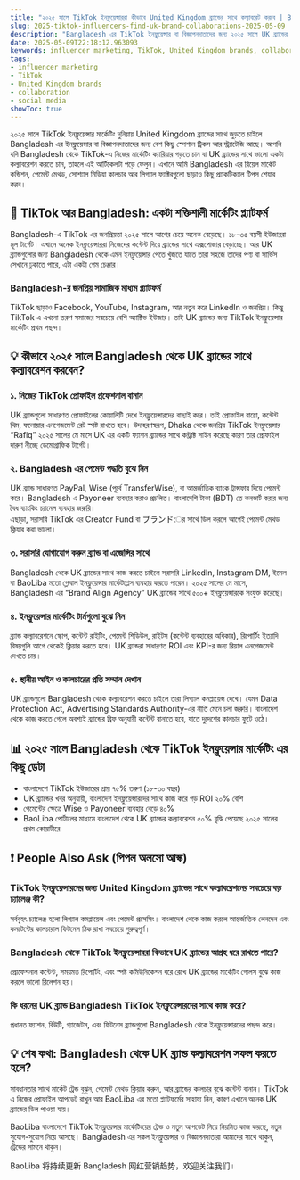 ```yaml
---
title: "২০২৫ সালে TikTok ইনফ্লুয়েন্সাররা কীভাবে United Kingdom ব্র্যান্ডের সাথে কল্যাবরেট করবে | Bangladesh এর জন্য গাইড"
slug: 2025-tiktok-influencers-find-uk-brand-collaborations-2025-05-09
description: "Bangladesh এর TikTok ইনফ্লুয়েন্সার বা বিজ্ঞাপনদাতাদের জন্য ২০২৫ সালে UK ব্র্যান্ডের সাথে কিভাবে সফল ব্র্যান্ড কল্যাবরেশন করা যায় তার বাস্তব দিকসহ বিশদ আলোচনা।"
date: 2025-05-09T22:18:12.963093
keywords: influencer marketing, TikTok, United Kingdom brands, collaboration, social media
tags:
- influencer marketing
- TikTok
- United Kingdom brands
- collaboration
- social media
showToc: true
---
```


২০২৫ সালে TikTok ইনফ্লুয়েন্সার মার্কেটিং দুনিয়ায় United Kingdom ব্র্যান্ডের সাথে জুড়তে চাইলে Bangladesh এর ইনফ্লুয়েন্সার বা বিজ্ঞাপনদাতাদের জন্য বেশ কিছু স্পেশাল ট্রিকস আর স্ট্র্যাটেজি আছে। আপনি যদি Bangladesh থেকে TikTok-এ নিজের মার্কেটিং ক্যারিয়ার গড়তে চান বা UK ব্র্যান্ডের সাথে ভালো একটা কল্যাবরেশন করতে চান, তাহলে এই আর্টিকেলটা পড়ে ফেলুন। এখানে আমি Bangladesh এর রিয়েল মার্কেট কন্ডিশন, পেমেন্ট মেথড, সোশ্যাল মিডিয়া কালচার আর লিগ্যাল ফ্যাক্টরগুলো ছাড়াও কিছু প্র্যাকটিক্যাল টিপস শেয়ার করব।

## 📢 TikTok আর Bangladesh: একটা শক্তিশালী মার্কেটিং প্ল্যাটফর্ম

Bangladesh-এ TikTok এর জনপ্রিয়তা ২০২৫ সালে আগের চেয়ে অনেক বেড়েছে। ১৮-৩৫ বয়সী ইউজাররা মূল টার্গেট। এখানে অনেক ইনফ্লুয়েন্সাররা নিজেদের কন্টেন্ট দিয়ে ব্র্যান্ডের সাথে এক্সপোজার বেড়াচ্ছে। আর UK ব্র্যান্ডগুলোর জন্য Bangladesh থেকে এমন ইনফ্লুয়েন্সার পেতে খুঁজতে যাতে তারা সহজে তাদের পণ্য বা সার্ভিস সেখানে ঢুকাতে পারে, এটা একটা গেম চেঞ্জার।

### Bangladesh-র জনপ্রিয় সামাজিক মাধ্যম প্ল্যাটফর্ম

TikTok ছাড়াও Facebook, YouTube, Instagram, আর নতুন করে LinkedIn ও জনপ্রিয়। কিন্তু TikTok এ এখনো তরুণ সমাজের সবচেয়ে বেশি অ্যাক্টিভ ইউজার। তাই UK ব্র্যান্ডের জন্য TikTok ইনফ্লুয়েন্সার মার্কেটিং প্রথম পছন্দ।  

## 💡 কীভাবে ২০২৫ সালে Bangladesh থেকে UK ব্র্যান্ডের সাথে কল্যাবরেশন করবেন?

### ১. নিজের TikTok প্রোফাইল প্রফেশনাল বানান

UK ব্র্যান্ডগুলো সাধারণত প্রোফাইলের কোয়ালিটি দেখে ইনফ্লুয়েন্সারদের বাছাই করে। তাই প্রোফাইল বায়ো, কন্টেন্ট থিম, ফলোয়ার এনগেজমেন্ট রেট স্পষ্ট রাখতে হবে। উদাহরণস্বরূপ, Dhaka থেকে জনপ্রিয় TikTok ইনফ্লুয়েন্সার “Rafiq” ২০২৫ সালের মে মাসে UK এর একটি ফ্যাশন ব্র্যান্ডের সাথে কন্ট্রাক্ট সাইন করেছে কারণ তার প্রোফাইল দারুণ নীচ্ছে ডেমোগ্রাফিক টার্গেট।

### ২. Bangladesh এর পেমেন্ট পদ্ধতি বুঝে নিন

UK ব্র্যান্ড সাধারণত PayPal, Wise (পূর্বে TransferWise), বা আন্তর্জাতিক ব্যাংক ট্রান্সফার দিয়ে পেমেন্ট করে। Bangladesh এ Payoneer ব্যবহার করাও প্রচলিত। বাংলাদেশি টাকা (BDT) তে কনভার্ট করার জন্য বৈধ ব্যাংকিং চ্যানেল ব্যবহার জরুরি।  
এছাড়া, সরাসরি TikTok এর Creator Fund বা ブランドের সাথে ডিল করলে আগেই পেমেন্ট মেথড ক্লিয়ার করা ভালো।  

### ৩. সরাসরি যোগাযোগ করুন ব্র্যান্ড বা এজেন্সির সাথে

Bangladesh থেকে UK ব্র্যান্ডের সাথে কাজ করতে চাইলে সরাসরি LinkedIn, Instagram DM, ইমেল বা BaoLiba মতো গ্লোবাল ইনফ্লুয়েন্সার মার্কেটপ্লেস ব্যবহার করতে পারেন। ২০২৫ সালের মে মাসে, Bangladesh এর “Brand Align Agency” UK ব্র্যান্ডের সাথে ৫০০+ ইনফ্লুয়েন্সারকে সংযুক্ত করেছে।  

### ৪. ইনফ্লুয়েন্সার মার্কেটিং টার্মগুলো বুঝে নিন

ব্র্যান্ড কল্যাবরেশনে স্কোপ, কন্টেন্ট রাইটিং, পেমেন্ট শিডিউল, রাইটস (কন্টেন্ট ব্যবহারের অধিকার), রিপোর্টিং ইত্যাদি বিষয়গুলি আগে থেকেই ক্লিয়ার করতে হবে। UK ব্র্যান্ডরা সাধারণত ROI এবং KPI-র জন্য রিয়াল এনগেজমেন্ট দেখতে চায়।  

### ৫. স্থানীয় আইন ও কালচারের প্রতি সম্মান দেখান

UK ব্র্যান্ডগুলো Bangladesh থেকে কল্যাবরেশন করতে চাইলে তারা লিগ্যাল কমপ্লায়েন্স দেখে। যেমন Data Protection Act, Advertising Standards Authority-এর নীতি মেনে চলা জরুরি। বাংলাদেশ থেকে কাজ করতে গেলে অবশ্যই ব্র্যান্ডের ব্রিফ অনুযায়ী কন্টেন্ট বানাতে হবে, যাতে দুদেশের কালচার ফুটে ওঠে।

## 📊 ২০২৫ সালে Bangladesh থেকে TikTok ইনফ্লুয়েন্সার মার্কেটিং এর কিছু ডেটা

- বাংলাদেশে TikTok ইউজারের প্রায় ৭৫% তরুণ (১৮-৩০ বছর)  
- UK ব্র্যান্ডের খবর অনুযায়ী, বাংলাদেশ ইনফ্লুয়েন্সারদের সাথে কাজ করে গড় ROI ২০% বেশি  
- পেমেন্টের ক্ষেত্রে Wise ও Payoneer ব্যবহার বেড়ে ৪০%  
- BaoLiba পোর্টালের মাধ্যমে বাংলাদেশ থেকে UK ব্র্যান্ডের কল্যাবরেশন ৫০% বৃদ্ধি পেয়েছে ২০২৫ সালের প্রথম কোয়ার্টারে  

## ❗ People Also Ask (পিপল অলসো আস্ক)

### TikTok ইনফ্লুয়েন্সারদের জন্য United Kingdom ব্র্যান্ডের সাথে কল্যাবরেশনের সবচেয়ে বড় চ্যালেঞ্জ কী?

সর্ববৃহৎ চ্যালেঞ্জ হলো লিগ্যাল কমপ্লায়েন্স এবং পেমেন্ট প্রসেসিং। বাংলাদেশ থেকে কাজ করলে আন্তর্জাতিক লেনদেন এবং কনটেন্টের কালচারাল ফিটনেস ঠিক রাখা সবচেয়ে গুরুত্বপূর্ণ।  

### Bangladesh থেকে TikTok ইনফ্লুয়েন্সাররা কিভাবে UK ব্র্যান্ডের আগ্রহ ধরে রাখতে পারে?

প্রোফেশনাল কন্টেন্ট, সময়মত রিপোর্টিং, এবং স্পষ্ট কমিউনিকেশন ধরে রেখে UK ব্র্যান্ডের মার্কেটিং গোলস বুঝে কাজ করলে ভালো রিলেশন হয়।  

### কি ধরনের UK ব্র্যান্ড Bangladesh TikTok ইনফ্লুয়েন্সারদের সাথে কাজ করে?

প্রধানত ফ্যাশন, বিউটি, গ্যাজেটস, এবং ফিটনেস ব্র্যান্ডগুলো Bangladesh থেকে ইনফ্লুয়েন্সারদের পছন্দ করে।  

## 💡 শেষ কথা: Bangladesh থেকে UK ব্র্যান্ড কল্যাবরেশন সফল করতে হলে?

সাবধানতার সাথে মার্কেট ট্রেন্ড বুঝুন, পেমেন্ট মেথড ক্লিয়ার করুন, আর ব্র্যান্ডের কালচার বুঝে কন্টেন্ট বানান। TikTok এ নিজের প্রোফাইল আপডেট রাখুন আর BaoLiba এর মতো প্ল্যাটফর্মের সাহায্য নিন, কারণ এখানে অনেক UK ব্র্যান্ডের ডিল পাওয়া যায়।  

BaoLiba বাংলাদেশে TikTok ইনফ্লুয়েন্সার মার্কেটিংয়ের ট্রেন্ড ও নতুন আপডেট নিয়ে নিয়মিত কাজ করছে, নতুন সুযোগ-সুযোগ নিয়ে আসছে। Bangladesh এর সকল ইনফ্লুয়েন্সার ও বিজ্ঞাপনদাতারা আমাদের সাথে থাকুন, ট্রেন্ডের সামনে থাকুন।

BaoLiba 将持续更新 Bangladesh 网红营销趋势，欢迎关注我们।